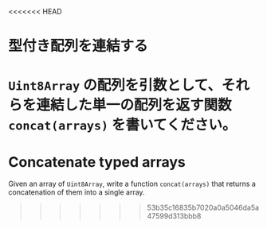 
<<<<<<< HEAD
# 型付き配列を連結する

`Uint8Array` の配列を引数として、それらを連結した単一の配列を返す関数 `concat(arrays)` を書いてください。
=======
# Concatenate typed arrays

Given an array of `Uint8Array`, write a function `concat(arrays)` that returns a concatenation of them into a single array.
>>>>>>> 53b35c16835b7020a0a5046da5a47599d313bbb8
